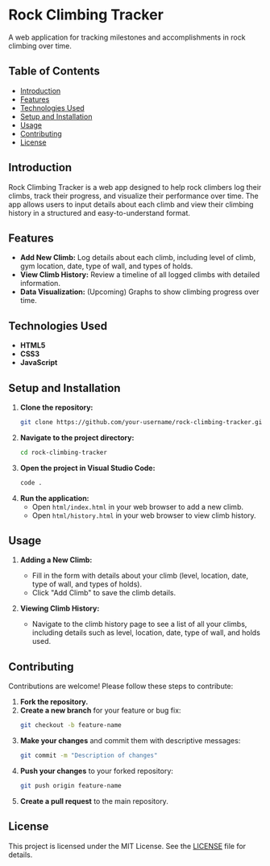 # Rock Climbing Tracker

A web application for tracking milestones and accomplishments in rock climbing over time.

## Table of Contents

- [Introduction](#introduction)
- [Features](#features)
- [Technologies Used](#technologies-used)
- [Setup and Installation](#setup-and-installation)
- [Usage](#usage)
- [Contributing](#contributing)
- [License](#license)

## Introduction

Rock Climbing Tracker is a web app designed to help rock climbers log their climbs, track their progress, and visualize their performance over time. The app allows users to input details about each climb and view their climbing history in a structured and easy-to-understand format.

## Features

- **Add New Climb:** Log details about each climb, including level of climb, gym location, date, type of wall, and types of holds.
- **View Climb History:** Review a timeline of all logged climbs with detailed information.
- **Data Visualization:** (Upcoming) Graphs to show climbing progress over time.

## Technologies Used

- **HTML5**
- **CSS3**
- **JavaScript**

## Setup and Installation

1. **Clone the repository:**
   ```bash
   git clone https://github.com/your-username/rock-climbing-tracker.git
   ```
2. **Navigate to the project directory:**
   ```bash
   cd rock-climbing-tracker
   ```
3. **Open the project in Visual Studio Code:**
   ```bash
   code .
   ```
4. **Run the application:**
   - Open `html/index.html` in your web browser to add a new climb.
   - Open `html/history.html` in your web browser to view climb history.

## Usage

1. **Adding a New Climb:**
   - Fill in the form with details about your climb (level, location, date, type of wall, and types of holds).
   - Click "Add Climb" to save the climb details.

2. **Viewing Climb History:**
   - Navigate to the climb history page to see a list of all your climbs, including details such as level, location, date, type of wall, and holds used.

## Contributing

Contributions are welcome! Please follow these steps to contribute:

1. **Fork the repository.**
2. **Create a new branch** for your feature or bug fix:
   ```bash
   git checkout -b feature-name
   ```
3. **Make your changes** and commit them with descriptive messages:
   ```bash
   git commit -m "Description of changes"
   ```
4. **Push your changes** to your forked repository:
   ```bash
   git push origin feature-name
   ```
5. **Create a pull request** to the main repository.

## License

This project is licensed under the MIT License. See the [LICENSE](LICENSE.txt) file for details.
